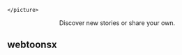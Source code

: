 
<p align="center">
	<a href="https://webtoonsx.com/">
		<picture>
			<source media="(prefers-color-scheme: dark)" srcset="https://raw.githubusercontent.com/JcSilverX/webtoonsx/main/webtoonsx/static/assets/images/logo/wx-logo-light.png">
			<source media="(prefers-color-scheme: light)" srcset="https://raw.githubusercontent.com/JcSilverX/webtoonsx/main/webtoonsx/static/assets/images/logo/wx-logo-dark.png">  
		</picture>
	</a>
</p>

<p align="center">
	<picture>
		
	</picture>
</p>

<p align="center">Discover new stories or share your own.</p>

## webtoonsx
